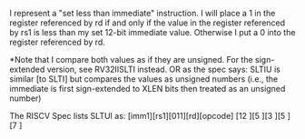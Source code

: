 I represent a "set less than immediate" instruction. I will place a 1 in the register referenced by rd if and only if the value in the register referenced by rs1 is less than my set 12-bit immediate value. Otherwise I put a 0 into the register referenced by rd.

*Note that I compare both values as if they are unsigned. For the sign-extended version, see RV32IISLTI instead. OR as the spec says:
SLTIU is similar [to SLTI] but compares the values as unsigned numbers (i.e., the immediate is first sign-extended to XLEN bits then treated as an unsigned number)

The RISCV Spec lists SLTUI as:
[imm1][rs1][011][rd][opcode]
[12     ][5   ][3    ][5 ][7          ]
